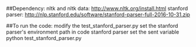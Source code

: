 ##Dependency:
nltk and nltk data: http://www.nltk.org/install.html
stanford parser: http://nlp.stanford.edu/software/stanford-parser-full-2016-10-31.zip

##To run the code:
modify the test_stanford_parser.py
set the stanford parser's environment path in code stanford parser
set the sent variable 
python test_stanford_parser.py 

